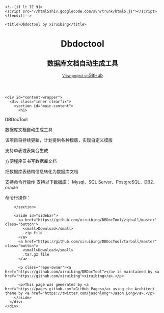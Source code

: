 <!DOCTYPE html>
<html>
  <head>
    <meta charset='utf-8'>
    <meta http-equiv="X-UA-Compatible" content="chrome=1">
    <meta name="viewport" content="width=device-width, initial-scale=1, maximum-scale=1">
    <link href='https://fonts.googleapis.com/css?family=Architects+Daughter' rel='stylesheet' type='text/css'>
    <link rel="stylesheet" type="text/css" href="stylesheets/stylesheet.css" media="screen" />
    <link rel="stylesheet" type="text/css" href="stylesheets/pygment_trac.css" media="screen" />
    <link rel="stylesheet" type="text/css" href="stylesheets/print.css" media="print" />

    <!--[if lt IE 9]>
    <script src="//html5shiv.googlecode.com/svn/trunk/html5.js"></script>
    <![endif]-->

    <title>Dbdoctool by xiruibing</title>
  </head>

  <body>
    <header>
      <div class="inner">
        <h1>Dbdoctool</h1>
        <h2>数据库文档自动生成工具</h2>
        <a href="https://github.com/xiruibing/DBDocTool" class="button"><small>View project on</small>GitHub</a>
      </div>
    </header>

    <div id="content-wrapper">
      <div class="inner clearfix">
        <section id="main-content">
          <h1>
<a name="dbdoctool" class="anchor" href="#dbdoctool"><span class="octicon octicon-link"></span></a>DBDocTool</h1>

<p>数据库文档自动生成工具</p>

<p>该项目将持续更新，计划提供各种模版，实现自定义模版</p>

<p>支持单表或表集合生成</p>

<p>方便程序员书写数据库文档</p>

<p>把数据库表结构信息转化为数据库文档</p>

<p>支持命令行操作
支持以下数据库：
Mysql、SQL Server、PostgreSQL、DB2、oracle</p>


<p>命令行操作：</p>


        </section>

        <aside id="sidebar">
          <a href="https://github.com/xiruibing/DBDocTool/zipball/master" class="button">
            <small>Download</small>
            .zip file
          </a>
          <a href="https://github.com/xiruibing/DBDocTool/tarball/master" class="button">
            <small>Download</small>
            .tar.gz file
          </a>

          <p class="repo-owner"><a href="https://github.com/xiruibing/DBDocTool"></a> is maintained by <a href="https://github.com/xiruibing">xiruibing</a>.</p>

          <p>This page was generated by <a href="https://pages.github.com">GitHub Pages</a> using the Architect theme by <a href="https://twitter.com/jasonlong">Jason Long</a>.</p>
        </aside>
      </div>
    </div>

  
  </body>
</html>
